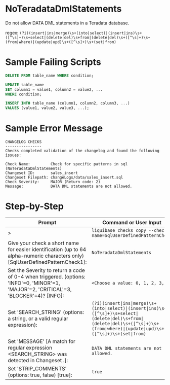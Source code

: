 # NoTeradataDmlStatements

Do not allow DATA DML statements in a Teradata database.

regex: `(?i)(insert|ins|merge)\s+(into|select)|(insert|ins)\s+([^\s]+)\s+select|(delete|del)\s+from|(delete|del)\s+([^\s]+)\s+(from|where)|(update|upd)\s+([^\s]+)\s+(set|from)`

# Sample Failing Scripts
``` sql
DELETE FROM table_name WHERE condition;
```
``` sql
UPDATE table_name
SET column1 = value1, column2 = value2, ...
WHERE condition;
```
``` sql
INSERT INTO table_name (column1, column2, column3, ...)
VALUES (value1, value2, value3, ...);
```

# Sample Error Message
```
CHANGELOG CHECKS
----------------
Checks completed validation of the changelog and found the following issues:

Check Name:         Check for specific patterns in sql (NoTeradataDmlStatements)
Changeset ID:       sales_insert
Changeset Filepath: changeLogs/data/sales_insert.sql
Check Severity:     MAJOR (Return code: 2)
Message:            DATA DML statements are not allowed.
```
# Step-by-Step

| Prompt | Command or User Input |
| ------ | ----------------------|
| > | `liquibase checks copy --check-name=SqlUserDefinedPatternCheck` |
| Give your check a short name for easier identification (up to 64 alpha-numeric characters only) [SqlUserDefinedPatternCheck1]: | `NoTeradataDmlStatements` |
| Set the Severity to return a code of 0-4 when triggered. (options: 'INFO'=0, 'MINOR'=1, 'MAJOR'=2, 'CRITICAL'=3, 'BLOCKER'=4)? [INFO]: | `<Choose a value: 0, 1, 2, 3, 4>` |
| Set 'SEARCH_STRING' (options: a string, or a valid regular expression): | `(?i)(insert\|ins\|merge)\s+(into\|select)\|(insert\|ins)\s+([^\s]+)\s+select\|(delete\|del)\s+from\|(delete\|del)\s+([^\s]+)\s+(from\|where)\|(update\|upd)\s+([^\s]+)\s+(set\|from)` |
| Set 'MESSAGE' [A match for regular expression <SEARCH_STRING> was detected in Changeset <CHANGESET>.]: | `DATA DML statements are not allowed.` |
| Set 'STRIP_COMMENTS' (options: true, false) [true]: | `true` |

